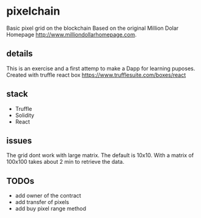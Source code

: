 # pixelchain
Basic pixel grid on the blockchain
Based on the original Million Dolar Homepage http://www.milliondollarhomepage.com.

## details
This is an exercise and a first attemp to make a Dapp for learning puposes.
Created with truffle react box https://www.trufflesuite.com/boxes/react

## stack
- Truffle
- Solidity
- React

## issues
The grid dont work with large matrix. The default is 10x10. With a matrix of 100x100 takes about 2 min to retrieve the data.

## TODOs
- add owner of the contract
- add transfer of pixels
- add buy pixel range method
